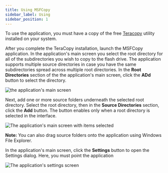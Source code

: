 ```yaml
---
title: Using MSFCopy
sidebar_label: Using
sidebar_position: 1
---
```


To use the application, you must have a copy of the free [Teracopy](https://www.codesector.com/teracopy) utility installed on your system.

After you complete the TeraCopy installation, launch the MSFCopy application. In the application's main screen you select the root directory for all of the subdirectories you wish to copy to the flash drive. The application supports multiple source directories in case you have the same subdirectories spread across multiple root directories. In the **Root Directories** section of the the application's main screen, click the **ADd** button to select the directory.

![the application's main screen](/images/msfcopy/msfcopy-main.png)

Next, add one or more source folders underneath the selected root directory. Select the root directory, then in the **Source Directories** section, click the **Add** button. The button enables only when a root directory is selected in the interface.

![The application's main screen with items selected](/images/msfcopy/msfcopy-main-selected.png)

**Note:** You can also drag source folders onto the application using Windows File Explorer.

In the application's main screen, click the **Settings** button to open the Settings dialog. Here, you must point the application

![The application's settings screen](/images/msfcopy/msfcopy-settings.png)